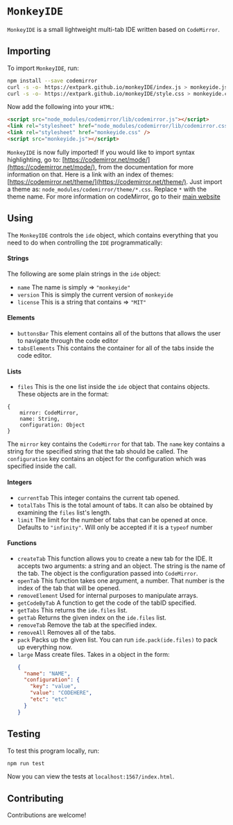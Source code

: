 # `MonkeyIDE`

`MonkeyIDE` is a small lightweight multi-tab IDE written based on `CodeMirror`.

## Importing

To import `MonkeyIDE`, run:

```bash
npm install --save codemirror
curl -s -o- https://extpark.github.io/monkeyIDE/index.js > monkeyide.js
curl -s -o- https://extpark.github.io/monkeyIDE/style.css > monkeyide.css

```

Now add the following into your `HTML`:

```html
<script src="node_modules/codemirror/lib/codemirror.js"></script>
<link rel="stylesheet" href="node_modules/codemirror/lib/codemirror.css" />
<link rel="stylesheet" href="monkeyide.css" />
<script src="monkeyide.js"></script>
```

`MonkeyIDE` is now fully imported! If you would like to import syntax highlighting, go to: [https://codemirror.net/mode/](https://codemirror.net/mode/), from the documentation for more information on that. Here is a link with an index of themes: [https://codemirror.net/theme/](https://codemirror.net/theme/). Just import a theme as: `node_modules/codemirror/theme/*.css`. Replace `*` with the theme name. For more information on codeMirror, go to their [main website](https://codemirror.net/)

## Using

The `MonkeyIDE` controls the `ide` object, which contains everything that you need to do when controlling the `IDE` programmatically:

#### Strings

The following are some plain strings in the `ide` object:

- `name`
  The name is simply => `"monkeyide"`
- `version`
  This is simply the current version of `monkeyide`
- `license`
  This is a string that contains => `"MIT"`

#### Elements

- `buttonsBar`
  This element contains all of the buttons that allows the user to navigate through the code editor
- `tabsElements`
  This contains the container for all of the tabs inside the code editor.

#### Lists

- `files`
  This is the one list inside the `ide` object that contains objects. These objects are in the format:

```
{
	mirror: CodeMirror,
	name: String,
	configuration: Object
}
```

The `mirror` key contains the `CodeMirror` for that tab. The `name` key contains a string for the specified string that the tab should be called. The `configuration` key contains an object for the configuration which was specified inside the call.

#### Integers

- `currentTab`
  This integer contains the current tab opened.
- `totalTabs`
  This is the total amount of tabs. It can also be obtained by examining the `files` list's length.
- `limit`
  The limit for the number of tabs that can be opened at once. Defaults to `"infinity"`. Will only be accepted if it is a `typeof` number

#### Functions

- `createTab`
  This function allows you to create a new tab for the IDE. It accepts two arguments: a string and an object. The string is the name of the tab. The object is the configuration passed into `CodeMirror`.
- `openTab`
  This function takes one argument, a number. That number is the index of the tab that will be opened.
- `removeElement`
  Used for internal purposes to manipulate arrays.
- `getCodeByTab`
  A function to get the code of the tabID specified.
- `getTabs`
  This returns the `ide.files` list.
- `getTab`
  Returns the given index on the `ide.files` list.
- `removeTab`
  Remove the tab at the specified index.
- `removeAll`
  Removes all of the tabs.
- `pack`
  Packs up the given list. You can run `ide.pack(ide.files)` to pack up everything now.
- `large`
  Mass create files. Takes in a object in the form:
  ```json
  {
    "name": "NAME",
    "configuration": {
      "key": "value",
      "value": "CODEHERE",
      "etc": "etc"
    }
  }
  ```

## Testing

To test this program locally, run:

```bash
npm run test
```

Now you can view the tests at `localhost:1567/index.html`.

## Contributing

Contributions are welcome!
